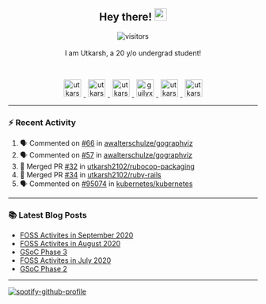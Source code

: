 <h2 align="center">
  <b>Hey there!</b> <img src="https://media.giphy.com/media/hvRJCLFzcasrR4ia7z/giphy.gif" width="25px">
</h2>

<p align="center">
  <img src="https://visitor-badge.glitch.me/badge?page_id=utkarsh2102" alt="visitors">
  <br/>
  <br/>
  I am Utkarsh, a 20 y/o undergrad student!
</p>

<br/>
<p align="center">
<a href="https://nm.debian.org/person/utkarsh/">
  <img alt="utkarsh2102 | Debian" width="35px" src="https://www.flaticon.com/svg/static/icons/svg/226/226772.svg" hspace="5"/>
</a>
<a href="https://twitter.com/utkarsh2102">
  <img alt="utkarsh2102 | Twitter" width="35px" src="https://image.flaticon.com/icons/svg/2111/2111703.svg" hspace="5"/>
</a>
<a href="mailto:utkarsh@debian.org">
  <img alt="utkarsh2102 | Mail" width="35px" src="https://www.flaticon.com/svg/static/icons/svg/893/893315.svg" hspace="5"/>
</a>
<a href="https://open.spotify.com/user/wr6c7rh4fwc5fvibnwrwwzlrn">
  <img alt="guilyx's Spotify" width="35px" src="https://image.flaticon.com/icons/svg/2111/2111627.svg" hspace="5"/>
</a>
<a href="https://www.linkedin.com/in/utkarsh2102"><img alt="utkarsh2102 | LinkedIn" width="35px" src="https://image.flaticon.com/icons/svg/2111/2111465.svg" hspace="5"/>
</a>
<a href="https://www.instagram.com/utkarsh2102">
  <img alt="utkarsh2102 | Instagram" width="35px" src="https://image.flaticon.com/icons/svg/2111/2111421.svg" hspace="5"/>
</a>
</p>

---

### :zap: Recent Activity

<!--START_SECTION:activity-->
1. 🗣 Commented on [#66](https://github.com/awalterschulze/gographviz/issues/66) in [awalterschulze/gographviz](https://github.com/awalterschulze/gographviz)
2. 🗣 Commented on [#57](https://github.com/awalterschulze/gographviz/issues/57) in [awalterschulze/gographviz](https://github.com/awalterschulze/gographviz)
3. 🎉 Merged PR [#32](https://github.com/utkarsh2102/rubocop-packaging/pull/32) in [utkarsh2102/rubocop-packaging](https://github.com/utkarsh2102/rubocop-packaging)
4. 🎉 Merged PR [#34](https://github.com/utkarsh2102/ruby-rails/pull/34) in [utkarsh2102/ruby-rails](https://github.com/utkarsh2102/ruby-rails)
5. 🗣 Commented on [#95074](https://github.com/kubernetes/kubernetes/issues/95074) in [kubernetes/kubernetes](https://github.com/kubernetes/kubernetes)
<!--END_SECTION:activity-->

---

### :books: Latest Blog Posts

<!-- BLOG-POST-LIST:START -->
- [FOSS Activites in September 2020](https://utkarsh2102.com/posts/foss-in-sept-20/)
- [FOSS Activites in August 2020](https://utkarsh2102.com/posts/foss-in-aug-20/)
- [GSoC Phase 3](https://utkarsh2102.com/posts/gsoc-phase-3/)
- [FOSS Activites in July 2020](https://utkarsh2102.com/posts/foss-in-july-20/)
- [GSoC Phase 2](https://utkarsh2102.com/posts/gsoc-phase-2/)
<!-- BLOG-POST-LIST:END -->

---

[![spotify-github-profile](https://spotify-github-profile.vercel.app/api/view?uid=wr6c7rh4fwc5fvibnwrwwzlrn&cover_image=true)](https://spotify-github-profile.vercel.app/api/view?uid=wr6c7rh4fwc5fvibnwrwwzlrn&redirect=true)

